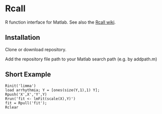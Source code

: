 # Rcall
R function interface for Matlab. See also the [Rcall wiki](https://github.com/kreutz-lab/Rcall/wiki).

## Installation
Clone or download repository.

Add the repository file path to your Matlab search path (e.g. by addpath.m)

## Short Example

```
Rinit('limma')
load arrhythmia; Y = [ones(size(Y,1),1) Y];
Rpush('X',X','Y',Y) 
Rrun('fit <- lmFit(scale(X),Y)') 
fit = Rpull('fit');
Rclear
```
